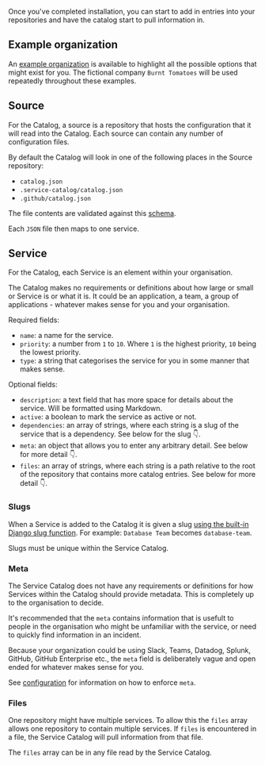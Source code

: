 Once you've completed installation, you can start to add in entries into your repositories and have the catalog start to pull information in.

## Example organization

An [example organization](https://github.com/service-catalog-testing/) is available to highlight all the possible options that might exist for you. The fictional company `Burnt Tomatoes` will be used repeatedly throughout these examples.

## Source

For the Catalog, a source is a repository that hosts the configuration that it will read into the Catalog. Each source can contain any number of configuration files.

By default the Catalog will look in one of the following places in the Source repository:
* `catalog.json`
* `.service-catalog/catalog.json`
* `.github/catalog.json`

The file contents are validated against this [schema](https://github.com/clearwind-ca/service-catalog/blob/main/catalog/schemas/service.json).

Each `JSON` file then maps to one service.

## Service

For the Catalog, each Service is an element within your organisation.

The Catalog makes no requirements or definitions about how large or small or Service is or what it is. It could be an application, a team, a group of applications - whatever makes sense for you and your organisation.

Required fields:
* `name`: a name for the service.
* `priority`: a number from `1` to `10`. Where `1` is the highest priority, `10` being the lowest priority.
* `type`: a string that categorises the service for you in some manner that makes sense.

Optional fields:
* `description`: a text field that has more space for details about the service. Will be formatted using Markdown.
* `active`: a boolean to mark the service as active or not.
* `dependencies`: an array of strings, where each string is a slug of the service that is a dependency. See below for the slug 👇.
* `meta`: an object that allows you to enter any arbitrary detail. See below for more detail 👇.
* `files`: an array of strings, where each string is a path relative to the root of the repository that contains more catalog entries. See below for more detail 👇.

### Slugs

When a Service is added to the Catalog it is given a slug [using the built-in Django slug function](https://docs.djangoproject.com/en/4.1/ref/utils/#django.utils.text.slugify). For example: `Database Team` becomes `database-team`.

Slugs must be unique within the Service Catalog.

### Meta

The Service Catalog does not have any requirements or definitions for how Services within the Catalog should provide metadata. This is completely up to the organisation to decide. 

It's recommended that the `meta` contains information that is usefult to people in the organisation who might be unfamiliar with the service, or need to quickly find information in an incident.

Because your organization could be using Slack, Teams, Datadog, Splunk, GitHub, GitHub Enterprise etc., the `meta` field is deliberately vague and open ended for whatever makes sense for you.

See [configuration](configuration.md) for information on how to enforce `meta`.

### Files

One repository might have multiple services. To allow this the `files` array allows one repository to contain multiple services. If `files` is encountered in a file, the Service Catalog will pull information from that file.

The `files` array can be in any file read by the Service Catalog.

